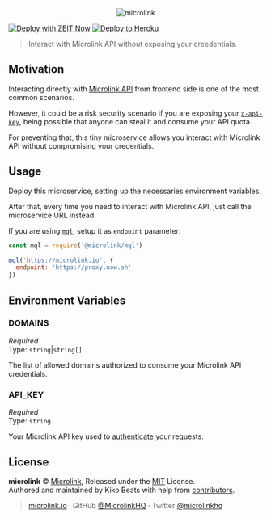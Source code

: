 <div align="center">
  <img src="https://cdn.microlink.io/banner/proxy.png" alt="microlink">
</div>

[![Deploy with ZEIT Now](https://zeit.co/button)](https://zeit.co/new/project?template=https://github.com/microlinkhq/proxy)
[![Deploy to Heroku](https://www.herokucdn.com/deploy/button.svg)](https://heroku.com/deploy)

> Interact with Microlink API without exposing your creedentials.

## Motivation

Interacting directly with [Microlink API](https://microlink.io/docs/api/getting-started/overview) from frontend side is one of the most common scenarios.

However, it could be a risk security scenario if you are exposing your [`x-api-key`](https://microlink.io/docs/api/api-basics/authentication), being possible that anyone can steal it and consume your API quota.

For preventing that, this tiny microservice allows you interact with Microlink API without compromising your credentials.

## Usage

Deploy this microservice, setting up the necessaries environment variables.

After that, every time you need to interact with Microlink API, just call the microservice URL instead.

If you are using [`mql`](https://github.com/microlinkhq/mql), setup it as `endpoint` parameter:

```js
const mql = require('@microlink/mql')

mql('https://microlink.io', {
  endpoint: 'https://proxy.now.sh'
})
```

## Environment Variables

### DOMAINS

*Required*</br>
Type: `string`|`string[]`

The list of allowed domains authorized to consume your Microlink API credentials.

### API_KEY

*Required*</br>
Type: `string`

Your Microlink API key used to [authenticate](https://microlink.io/docs/api/api-basics/authentication) your requests.

## License

**microlink** © [Microlink](https://microlink.io), Released under the [MIT](https://github.com/microlinkhq/proxy/blob/master/LICENSE.md) License.<br>
Authored and maintained by Kiko Beats with help from [contributors](https://github.com/microlinkhq/proxy/contributors).

> [microlink.io](https://microlink.io) · GitHub [@MicrolinkHQ](https://github.com/microlinkhq) · Twitter [@microlinkhq](https://twitter.com/microlinkhq)
